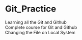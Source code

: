 # Git_Practice
Learning all the Git and Github
<br>
Complete course for Git and Github
<br>
Changing the File on Local System